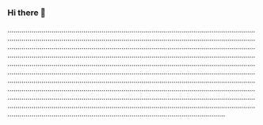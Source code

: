 ### Hi there 👋

.....................................................................................................................................................................................................................................................................................................................................................................................................................................................................................................................................................................................................................................................................................................................................................................................................................................................................................................................................................................................................................................................................................................................................................................................................................................................................................................................................................................................................
